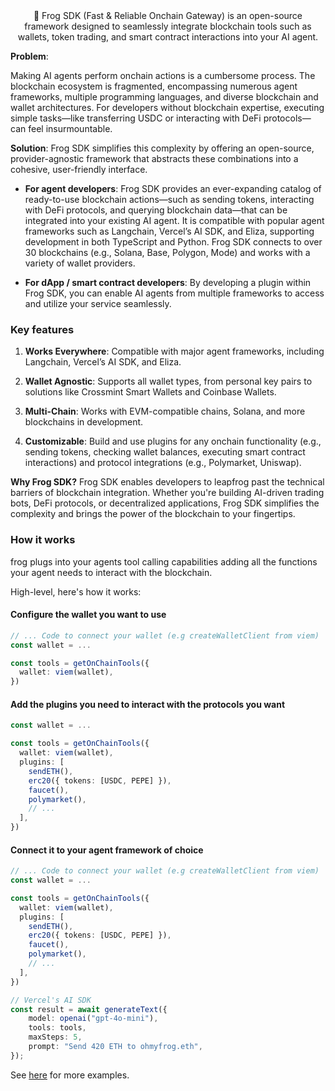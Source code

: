 
<div align="center">
🐸 Frog SDK (Fast & Reliable Onchain Gateway) is an open-source framework designed to seamlessly integrate blockchain tools such as wallets, token trading, and smart contract interactions into your AI agent.
</div>


**Problem**: 

Making AI agents perform onchain actions is a cumbersome process. The blockchain ecosystem is fragmented, encompassing numerous agent frameworks, multiple programming languages, and diverse blockchain and wallet architectures. For developers without blockchain expertise, executing simple tasks—like transferring USDC or interacting with DeFi protocols—can feel insurmountable.

**Solution**: 
Frog SDK simplifies this complexity by offering an open-source, provider-agnostic framework that abstracts these combinations into a cohesive, user-friendly interface.

- **For agent developers**: Frog SDK provides an ever-expanding catalog of ready-to-use blockchain actions—such as sending tokens, interacting with DeFi protocols, and querying blockchain data—that can be integrated into your existing AI agent. It is compatible with popular agent frameworks such as Langchain, Vercel’s AI SDK, and Eliza, supporting development in both TypeScript and Python. Frog SDK connects to over 30 blockchains (e.g., Solana, Base, Polygon, Mode) and works with a variety of wallet providers.

- **For dApp / smart contract developers**: By developing a plugin within Frog SDK, you can enable AI agents from multiple frameworks to access and utilize your service seamlessly.


### Key features
1. **Works Everywhere**: Compatible with major agent frameworks, including Langchain, Vercel’s AI SDK, and Eliza.
2. **Wallet Agnostic**:    Supports all wallet types, from personal key pairs to solutions like Crossmint Smart Wallets and Coinbase Wallets.
3. **Multi-Chain**:   Works with EVM-compatible chains, Solana, and more blockchains in development.

4. **Customizable**:    Build and use plugins for any onchain functionality (e.g., sending tokens, checking wallet balances, executing smart contract interactions) and protocol integrations (e.g., Polymarket, Uniswap).


**Why Frog SDK?**
Frog SDK enables developers to leapfrog past the technical barriers of blockchain integration. Whether you're building AI-driven trading bots, DeFi protocols, or decentralized applications, Frog SDK simplifies the complexity and brings the power of the blockchain to your fingertips.


### How it works
frog plugs into your agents tool calling capabilities adding all the functions your agent needs to interact with the blockchain. 

High-level, here's how it works:

#### Configure the wallet you want to use
```typescript
// ... Code to connect your wallet (e.g createWalletClient from viem)
const wallet = ...

const tools = getOnChainTools({
  wallet: viem(wallet),
})
```

#### Add the plugins you need to interact with the protocols you want
```typescript
const wallet = ...

const tools = getOnChainTools({
  wallet: viem(wallet),
  plugins: [
    sendETH(),
    erc20({ tokens: [USDC, PEPE] }),
    faucet(),
    polymarket(),
    // ...
  ],
})
```

#### Connect it to your agent framework of choice
```typescript
// ... Code to connect your wallet (e.g createWalletClient from viem)
const wallet = ...

const tools = getOnChainTools({
  wallet: viem(wallet),
  plugins: [ 
    sendETH(),
    erc20({ tokens: [USDC, PEPE] }), 
    faucet(), 
    polymarket(), 
    // ...
  ],
})

// Vercel's AI SDK
const result = await generateText({
    model: openai("gpt-4o-mini"),
    tools: tools,
    maxSteps: 5,
    prompt: "Send 420 ETH to ohmyfrog.eth",
});
```

See [here](https://github.com/frog-sdk/frog/tree/main/typescript/examples) for more examples.